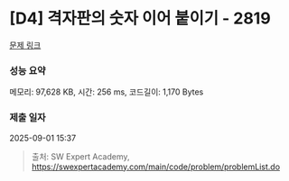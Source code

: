 # [D4] 격자판의 숫자 이어 붙이기 - 2819 

[문제 링크](https://swexpertacademy.com/main/code/problem/problemDetail.do?contestProbId=AV7I5fgqEogDFAXB) 

### 성능 요약

메모리: 97,628 KB, 시간: 256 ms, 코드길이: 1,170 Bytes

### 제출 일자

2025-09-01 15:37



> 출처: SW Expert Academy, https://swexpertacademy.com/main/code/problem/problemList.do